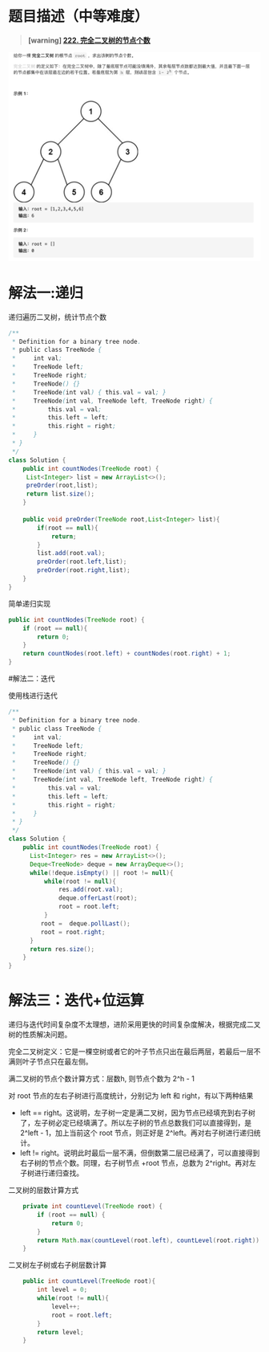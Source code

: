 #  **题目描述（中等难度）**

> **[warning] [222. 完全二叉树的节点个数](https://leetcode-cn.com/problems/count-complete-tree-nodes/)**

![](https://github.com/gaohueric/blogpicture/raw/master/%E6%88%AA%E5%B1%8F2021-05-03%2022.13.45.png)

# 解法一:递归

递归遍历二叉树，统计节点个数

```java
/**
 * Definition for a binary tree node.
 * public class TreeNode {
 *     int val;
 *     TreeNode left;
 *     TreeNode right;
 *     TreeNode() {}
 *     TreeNode(int val) { this.val = val; }
 *     TreeNode(int val, TreeNode left, TreeNode right) {
 *         this.val = val;
 *         this.left = left;
 *         this.right = right;
 *     }
 * }
 */
class Solution {
    public int countNodes(TreeNode root) {
     List<Integer> list = new ArrayList<>();
     preOrder(root,list);
     return list.size();
    }

    public void preOrder(TreeNode root,List<Integer> list){
        if(root == null){
            return;
        }
        list.add(root.val);
        preOrder(root.left,list);
        preOrder(root.right,list);
    }
}

```

简单递归实现

```java
public int countNodes(TreeNode root) {
    if (root == null){
        return 0;
    }
    return countNodes(root.left) + countNodes(root.right) + 1;
}

```

#解法二：迭代

使用栈进行迭代
```java
/**
 * Definition for a binary tree node.
 * public class TreeNode {
 *     int val;
 *     TreeNode left;
 *     TreeNode right;
 *     TreeNode() {}
 *     TreeNode(int val) { this.val = val; }
 *     TreeNode(int val, TreeNode left, TreeNode right) {
 *         this.val = val;
 *         this.left = left;
 *         this.right = right;
 *     }
 * }
 */
class Solution {
    public int countNodes(TreeNode root) {
      List<Integer> res = new ArrayList<>();
      Deque<TreeNode> deque = new ArrayDeque<>();
      while(!deque.isEmpty() || root != null){
          while(root != null){
              res.add(root.val);
              deque.offerLast(root);
              root = root.left;
          }
         root =  deque.pollLast();
         root = root.right;
      }
      return res.size();
    }
}
```

# 解法三：迭代+位运算

递归与迭代时间复杂度不太理想，进阶采用更快的时间复杂度解决，根据完成二叉树的性质解决问题。

完全二叉树定义：它是一棵空树或者它的叶子节点只出在最后两层，若最后一层不满则叶子节点只在最左侧。

满二叉树的节点个数计算方式：层数h, 则节点个数为 2^h - 1

对 root 节点的左右子树进行高度统计，分别记为 left 和 right，有以下两种结果

- left == right。这说明，左子树一定是满二叉树，因为节点已经填充到右子树了，左子树必定已经填满了。所以左子树的节点总数我们可以直接得到，是 2^left - 1，加上当前这个 root 节点，则正好是 2^left。再对右子树进行递归统计。
- left != right。说明此时最后一层不满，但倒数第二层已经满了，可以直接得到右子树的节点个数。同理，右子树节点 +root 节点，总数为 2^right。再对左子树进行递归查找。

二叉树的层数计算方式

```java
    private int countLevel(TreeNode root) {
        if (root == null) {
            return 0;
        }
        return Math.max(countLevel(root.left), countLevel(root.right)) + 1;
    }
```
二叉树左子树或右子树层数计算

```java
    public int countLevel(TreeNode root){
        int level = 0;
        while(root != null){
            level++;
            root = root.left;
        }
        return level;
    }

```





